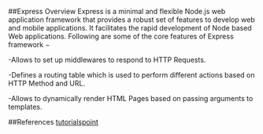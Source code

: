 ##Express Overview
Express is a minimal and flexible Node.js web application framework that provides a robust set of features to develop web and mobile applications. It facilitates the rapid development of Node based Web applications. Following are some of the core features of Express framework −

-Allows to set up middlewares to respond to HTTP Requests.

-Defines a routing table which is used to perform different actions based on HTTP Method and URL.

-Allows to dynamically render HTML Pages based on passing arguments to templates.

##References
[tutorialspoint](https://www.tutorialspoint.com/nodejs/nodejs_express_framework.htm)